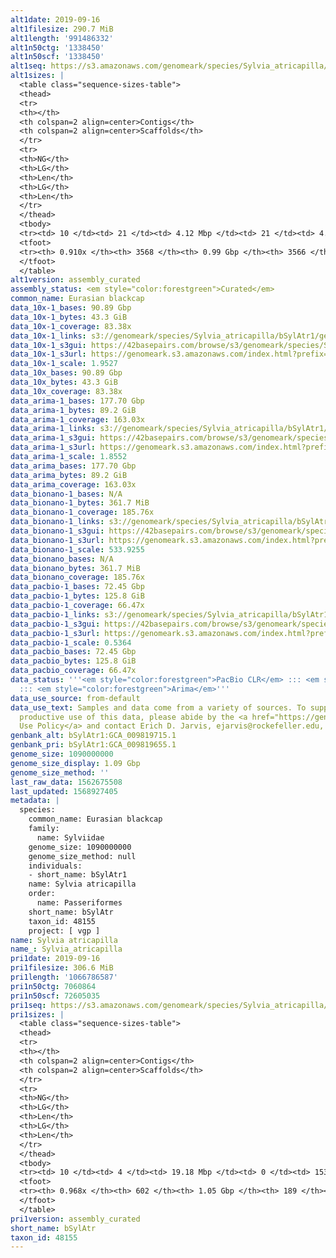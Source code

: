 ```yaml
---
alt1date: 2019-09-16
alt1filesize: 290.7 MiB
alt1length: '991486332'
alt1n50ctg: '1338450'
alt1n50scf: '1338450'
alt1seq: https://s3.amazonaws.com/genomeark/species/Sylvia_atricapilla/bSylAtr1/assembly_curated/bSylAtr1.alt.cur.20190916.fasta.gz
alt1sizes: |
  <table class="sequence-sizes-table">
  <thead>
  <tr>
  <th></th>
  <th colspan=2 align=center>Contigs</th>
  <th colspan=2 align=center>Scaffolds</th>
  </tr>
  <tr>
  <th>NG</th>
  <th>LG</th>
  <th>Len</th>
  <th>LG</th>
  <th>Len</th>
  </tr>
  </thead>
  <tbody>
  <tr><td> 10 </td><td> 21 </td><td> 4.12 Mbp </td><td> 21 </td><td> 4.12 Mbp </td></tr><tr><td> 20 </td><td> 52 </td><td> 3.04 Mbp </td><td> 52 </td><td> 3.04 Mbp </td></tr><tr><td> 30 </td><td> 93 </td><td> 2.41 Mbp </td><td> 93 </td><td> 2.41 Mbp </td></tr><tr><td> 40 </td><td> 144 </td><td> 1.83 Mbp </td><td> 144 </td><td> 1.83 Mbp </td></tr><tr style="background-color:#cccccc;"><td> 50 </td><td> 213 </td><td> 1.34 Mbp </td><td> 213 </td><td> 1.34 Mbp </td></tr><tr><td> 60 </td><td> 311 </td><td> 0.90 Mbp </td><td> 311 </td><td> 0.90 Mbp </td></tr><tr><td> 70 </td><td> 461 </td><td> 0.56 Mbp </td><td> 461 </td><td> 0.56 Mbp </td></tr><tr><td> 80 </td><td> 800 </td><td> 165.13 Kbp </td><td> 799 </td><td> 166.44 Kbp </td></tr><tr><td> 90 </td><td> 2906 </td><td> 23.40 Kbp </td><td> 2904 </td><td> 23.40 Kbp </td></tr><tr><td> 100 </td><td> 0 </td><td>  </td><td> 0 </td><td>  </td></tr></tbody>
  <tfoot>
  <tr><th> 0.910x </th><th> 3568 </th><th> 0.99 Gbp </th><th> 3566 </th><th> 0.99 Gbp </th></tr>
  </tfoot>
  </table>
alt1version: assembly_curated
assembly_status: <em style="color:forestgreen">Curated</em>
common_name: Eurasian blackcap
data_10x-1_bases: 90.89 Gbp
data_10x-1_bytes: 43.3 GiB
data_10x-1_coverage: 83.38x
data_10x-1_links: s3://genomeark/species/Sylvia_atricapilla/bSylAtr1/genomic_data/10x/<br>
data_10x-1_s3gui: https://42basepairs.com/browse/s3/genomeark/species/Sylvia_atricapilla/bSylAtr1/genomic_data/10x/
data_10x-1_s3url: https://genomeark.s3.amazonaws.com/index.html?prefix=species/Sylvia_atricapilla/bSylAtr1/genomic_data/10x/
data_10x-1_scale: 1.9527
data_10x_bases: 90.89 Gbp
data_10x_bytes: 43.3 GiB
data_10x_coverage: 83.38x
data_arima-1_bases: 177.70 Gbp
data_arima-1_bytes: 89.2 GiB
data_arima-1_coverage: 163.03x
data_arima-1_links: s3://genomeark/species/Sylvia_atricapilla/bSylAtr1/genomic_data/arima/<br>
data_arima-1_s3gui: https://42basepairs.com/browse/s3/genomeark/species/Sylvia_atricapilla/bSylAtr1/genomic_data/arima/
data_arima-1_s3url: https://genomeark.s3.amazonaws.com/index.html?prefix=species/Sylvia_atricapilla/bSylAtr1/genomic_data/arima/
data_arima-1_scale: 1.8552
data_arima_bases: 177.70 Gbp
data_arima_bytes: 89.2 GiB
data_arima_coverage: 163.03x
data_bionano-1_bases: N/A
data_bionano-1_bytes: 361.7 MiB
data_bionano-1_coverage: 185.76x
data_bionano-1_links: s3://genomeark/species/Sylvia_atricapilla/bSylAtr1/genomic_data/bionano/<br>
data_bionano-1_s3gui: https://42basepairs.com/browse/s3/genomeark/species/Sylvia_atricapilla/bSylAtr1/genomic_data/bionano/
data_bionano-1_s3url: https://genomeark.s3.amazonaws.com/index.html?prefix=species/Sylvia_atricapilla/bSylAtr1/genomic_data/bionano/
data_bionano-1_scale: 533.9255
data_bionano_bases: N/A
data_bionano_bytes: 361.7 MiB
data_bionano_coverage: 185.76x
data_pacbio-1_bases: 72.45 Gbp
data_pacbio-1_bytes: 125.8 GiB
data_pacbio-1_coverage: 66.47x
data_pacbio-1_links: s3://genomeark/species/Sylvia_atricapilla/bSylAtr1/genomic_data/pacbio/<br>
data_pacbio-1_s3gui: https://42basepairs.com/browse/s3/genomeark/species/Sylvia_atricapilla/bSylAtr1/genomic_data/pacbio/
data_pacbio-1_s3url: https://genomeark.s3.amazonaws.com/index.html?prefix=species/Sylvia_atricapilla/bSylAtr1/genomic_data/pacbio/
data_pacbio-1_scale: 0.5364
data_pacbio_bases: 72.45 Gbp
data_pacbio_bytes: 125.8 GiB
data_pacbio_coverage: 66.47x
data_status: '''<em style="color:forestgreen">PacBio CLR</em> ::: <em style="color:forestgreen">10x</em>
  ::: <em style="color:forestgreen">Arima</em>'''
data_use_source: from-default
data_use_text: Samples and data come from a variety of sources. To support fair and
  productive use of this data, please abide by the <a href="https://genome10k.soe.ucsc.edu/data-use-policies/">Data
  Use Policy</a> and contact Erich D. Jarvis, ejarvis@rockefeller.edu, with any questions.
genbank_alt: bSylAtr1:GCA_009819715.1
genbank_pri: bSylAtr1:GCA_009819655.1
genome_size: 1090000000
genome_size_display: 1.09 Gbp
genome_size_method: ''
last_raw_data: 1562675508
last_updated: 1568927405
metadata: |
  species:
    common_name: Eurasian blackcap
    family:
      name: Sylviidae
    genome_size: 1090000000
    genome_size_method: null
    individuals:
    - short_name: bSylAtr1
    name: Sylvia atricapilla
    order:
      name: Passeriformes
    short_name: bSylAtr
    taxon_id: 48155
    project: [ vgp ]
name: Sylvia atricapilla
name_: Sylvia_atricapilla
pri1date: 2019-09-16
pri1filesize: 306.6 MiB
pri1length: '1066786587'
pri1n50ctg: 7060864
pri1n50scf: 72605035
pri1seq: https://s3.amazonaws.com/genomeark/species/Sylvia_atricapilla/bSylAtr1/assembly_curated/bSylAtr1.pri.cur.20190916.fasta.gz
pri1sizes: |
  <table class="sequence-sizes-table">
  <thead>
  <tr>
  <th></th>
  <th colspan=2 align=center>Contigs</th>
  <th colspan=2 align=center>Scaffolds</th>
  </tr>
  <tr>
  <th>NG</th>
  <th>LG</th>
  <th>Len</th>
  <th>LG</th>
  <th>Len</th>
  </tr>
  </thead>
  <tbody>
  <tr><td> 10 </td><td> 4 </td><td> 19.18 Mbp </td><td> 0 </td><td> 153.19 Mbp </td></tr><tr><td> 20 </td><td> 11 </td><td> 15.60 Mbp </td><td> 1 </td><td> 115.29 Mbp </td></tr><tr><td> 30 </td><td> 19 </td><td> 12.03 Mbp </td><td> 2 </td><td> 113.36 Mbp </td></tr><tr><td> 40 </td><td> 29 </td><td> 10.01 Mbp </td><td> 3 </td><td> 88.58 Mbp </td></tr><tr style="background-color:#cccccc;"><td> 50 </td><td> 42 </td><td style="background-color:#88ff88;"> 7.06 Mbp </td><td> 5 </td><td style="background-color:#88ff88;"> 72.61 Mbp </td></tr><tr><td> 60 </td><td> 60 </td><td> 5.18 Mbp </td><td> 6 </td><td> 63.42 Mbp </td></tr><tr><td> 70 </td><td> 86 </td><td> 3.17 Mbp </td><td> 9 </td><td> 31.65 Mbp </td></tr><tr><td> 80 </td><td> 130 </td><td> 1.97 Mbp </td><td> 13 </td><td> 21.69 Mbp </td></tr><tr><td> 90 </td><td> 208 </td><td> 0.86 Mbp </td><td> 20 </td><td> 11.41 Mbp </td></tr><tr><td> 100 </td><td> 0 </td><td>  </td><td> 0 </td><td>  </td></tr></tbody>
  <tfoot>
  <tr><th> 0.968x </th><th> 602 </th><th> 1.05 Gbp </th><th> 189 </th><th> 1.07 Gbp </th></tr>
  </tfoot>
  </table>
pri1version: assembly_curated
short_name: bSylAtr
taxon_id: 48155
---
```


